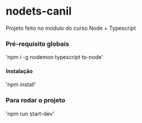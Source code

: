 # nodets-canil

Projeto feito no módulo do curso Node + Typescript

### Pré-requisito globais
'npm i -g nodemon typescript ts-node'

#### Instalação
'npm install'

### Para rodar o projeto
'npm run start-dev'